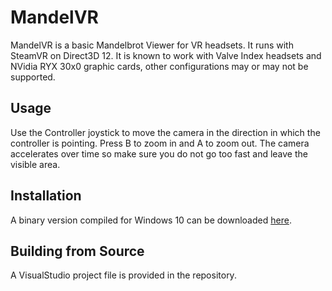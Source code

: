 # MandelVR

MandelVR is a basic Mandelbrot Viewer for VR headsets. It runs with SteamVR on Direct3D 12. 
It is known to work with Valve Index headsets and NVidia RYX 30x0 graphic cards, 
other configurations may or may not be supported.

## Usage

Use the Controller joystick to move the camera in the direction in which the controller
is pointing. Press B to zoom in and A to zoom out. The camera accelerates over time so
make sure you do not go too fast and leave the visible area.

## Installation

A binary version compiled for Windows 10 can be downloaded [here](https://github.com/8too/MandelVR/binaries/MandelVR.zip).

## Building from Source

A VisualStudio project file is provided in the repository. 
